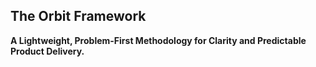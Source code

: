 The Orbit Framework
-------------------

**A Lightweight, Problem-First Methodology for Clarity and Predictable Product Delivery.**
